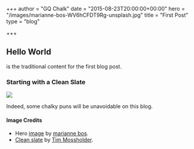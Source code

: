 +++
author = "GQ Chalk"
date = "2015-08-23T20:00:00+00:00"
hero = "/images/marianne-bos-WV6hCFDT9Rg-unsplash.jpg"
title = "First Post"
type = "blog"

+++
## Hello World

is the traditional content for the first blog post.

### Starting with a Clean Slate

![](/images/tim-mossholder-_YwD-QZMW8c-unsplash.jpg)

Indeed, some chalky puns will be unavoidable on this blog.

#### Image Credits

* Hero [image](https://unsplash.com/photos/WV6hCFDT9Rg "1 sign on a wall") by [marianne bos](https://unsplash.com/@mariannebos).
* [Clean slate](https://unsplash.com/photos/_YwD-QZMW8c) by [Tim Mossholder](https://unsplash.com/@timmossholder).